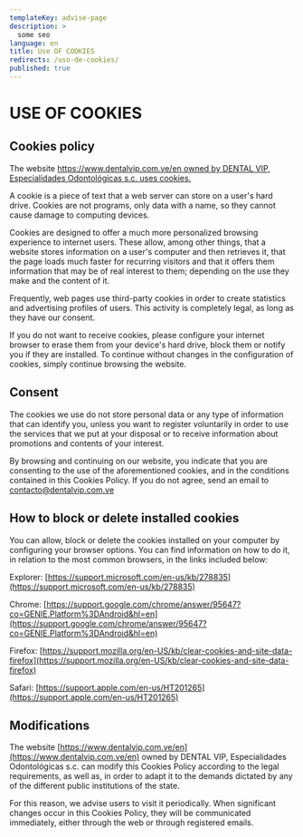 ```yaml
---
templateKey: advise-page
description: >
  some seo
language: en
title: Use OF COOKIES
redirects: /uso-de-cookies/
published: true
---
```


# USE OF COOKIES

## Cookies policy

The website [https://www.dentalvip.com.ve/en owned by DENTAL VIP, Especialidades Odontológicas s.c. uses cookies.](/en/)

A cookie is a piece of text that a web server can store on a user's hard drive. Cookies are not programs, only data with a name, so they cannot cause damage to computing devices.

Cookies are designed to offer a much more personalized browsing experience to internet users. These allow, among other things, that a website stores information on a user's computer and then retrieves it, that the page loads much faster for recurring visitors and that it offers them information that may be of real interest to them; depending on the use they make and the content of it.

Frequently, web pages use third-party cookies in order to create statistics and advertising profiles of users. This activity is completely legal, as long as they have our consent.

If you do not want to receive cookies, please configure your internet browser to erase them from your device's hard drive, block them or notify you if they are installed. To continue without changes in the configuration of cookies, simply continue browsing the website.

## Consent

The cookies we use do not store personal data or any type of information that can identify you, unless you want to register voluntarily in order to use the services that we put at your disposal or to receive information about promotions and contents of your interest.

By browsing and continuing on our website, you indicate that you are consenting to the use of the aforementioned cookies, and in the conditions contained in this Cookies Policy. If you do not agree, send an email to [contacto@dentalvip.com.ve](mailto:contacto@dentalvip.com.ve)

## How to block or delete installed cookies

You can allow, block or delete the cookies installed on your computer by configuring your browser options. You can find information on how to do it, in relation to the most common browsers, in the links included below:

Explorer: [https://support.microsoft.com/en-us/kb/278835](https://support.microsoft.com/en-us/kb/278835)

Chrome: [https://support.google.com/chrome/answer/95647?co=GENIE.Platform%3DAndroid&hl=en](https://support.google.com/chrome/answer/95647?co=GENIE.Platform%3DAndroid&hl=en)

Firefox: [https://support.mozilla.org/en-US/kb/clear-cookies-and-site-data-firefox](https://support.mozilla.org/en-US/kb/clear-cookies-and-site-data-firefox)

Safari: [https://support.apple.com/en-us/HT201265](https://support.apple.com/en-us/HT201265)

## Modifications

The website [https://www.dentalvip.com.ve/en](https://www.dentalvip.com.ve/en) owned by DENTAL VIP, Especialidades Odontológicas s.c. can modify this Cookies Policy according to the legal requirements, as well as, in order to adapt it to the demands dictated by any of the different public institutions of the state.

For this reason, we advise users to visit it periodically. When significant changes occur in this Cookies Policy, they will be communicated immediately, either through the web or through registered emails.

